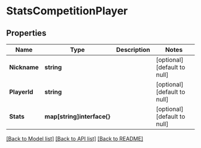 # StatsCompetitionPlayer

## Properties
Name | Type | Description | Notes
------------ | ------------- | ------------- | -------------
**Nickname** | **string** |  | [optional] [default to null]
**PlayerId** | **string** |  | [optional] [default to null]
**Stats** | **map[string]interface{}** |  | [optional] [default to null]

[[Back to Model list]](../README.md#documentation-for-models) [[Back to API list]](../README.md#documentation-for-api-endpoints) [[Back to README]](../README.md)


